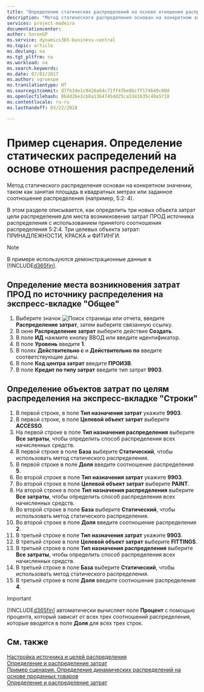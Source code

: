 ```yaml
---
title: "Определение статических распределений на основе отношения распределений | Документы Майкрософт"
description: "Метод статического распределения основан на конкретном значении, таком как занятая площадь в квадратных метрах или заданное соотношение распределения (например, 5:2: 4)."
services: project-madeira
documentationcenter: 
author: SorenGP
ms.service: dynamics365-business-central
ms.topic: article
ms.devlang: na
ms.tgt_pltfrm: na
ms.workload: na
ms.search.keywords: 
ms.date: 07/01/2017
ms.author: sgroespe
ms.translationtype: HT
ms.sourcegitcommit: d7fb34e1c9428a64c71ff47be8bcff174649c00d
ms.openlocfilehash: 8b4d26e3cb8a1364745dd25ca5341635c49a5718
ms.contentlocale: ru-ru
ms.lasthandoff: 03/22/2018

---
```

# <a name="scenario-example-defining-static-allocations-based-on-allocation-ratio"></a>Пример сценария. Определение статических распределений на основе отношения распределений
Метод статического распределения основан на конкретном значении, таком как занятая площадь в квадратных метрах или заданное соотношение распределения (например, 5:2: 4).  

В этом разделе описывается, как определить три новых объекта затрат цели распределения для места возникновения затрат ПРОД источника распределения с использованием принятого соотношения распределения 5:2:4. Три целевых объекта затрат: ПРИНАДЛЕЖНОСТИ, КРАСКА и ФИТИНГИ.  

> [!NOTE]  
>  В примере используются демонстрационные данные в [!INCLUDE[d365fin](includes/d365fin_md.md)].  

## <a name="to-define-the-allocation-source-prod-cost-center-on-the-general-fasttab"></a>Определение места возникновения затрат ПРОД по источнику распределения на экспресс-вкладке "Общее"  

1.  Выберите значок ![Поиск страницы или отчета](media/ui-search/search_small.png "Значок поиска страницы или отчета"), введите **Распределение затрат**, затем выберите связанную ссылку.  
2.  В окне **Распределение затрат** выберите действие **Создать**.  
3.  В поле **ИД** нажмите кнопку ВВОД или введите идентификатор.  
4.  В поле **Уровень** введите **1**.  
5.  В полях **Действительно с** и **Действительно по** введите соответствующие даты.  
6.  В поле **Код центра затрат** введите **ПРОИЗВ**.  
7.  В поле **Кредит по типу затрат** введите тип затрат **9903**.  

## <a name="to-define-the-allocation-target-cost-objects-on-the-lines-fasttab"></a>Определение объектов затрат по целям распределения на экспресс-вкладке "Строки"  

1.  В первой строке, в поле **Тип назначения затрат** укажите **9903**.  
2.  В первой строке, в поле **Целевой объект затрат** выберите **ACCESSO**.  
3.  На первой строке в поле **Тип назначения распределения** выберите **Все затраты**, чтобы определить способ распределения всех начисленных средств.  
4.  В первой строке в поле **База** выберите **Статический**, чтобы использовать метод статического распределения.  
5.  В первой строке в поле **Доля** введите соотношение распределения **5**.  
6.  Во второй строке в поле **Тип назначения затрат** укажите **9903**.  
7.  Во второй строке в поле **Целевой объект затрат** выберите **PAINT**.  
8.  На второй строке в поле **Тип назначения распределения** выберите **Все затраты**, чтобы определить способ распределения всех начисленных средств.  
9. Во второй строке в поле **База** выберите **Статический**, чтобы использовать метод статического распределения.  
10. Во второй строке в поле **Доля** введите соотношение распределения **2**.  
11. В третьей строке в поле **Тип назначения затрат** укажите **9903**.  
12. В третьей строке в поле **Целевой объект затрат** выберите **FITTINGS**.  
13. В третьей строке в поле **Тип назначения распределения** выберите **Все затраты**, чтобы определить способ распределения всех начисленных средств.  
14. В третьей строке в поле **База** выберите **Статический**, чтобы использовать метод статического распределения.  
15. В третьей строке в поле **Доля** введите соотношение распределения **4**.  

> [!IMPORTANT]  
>  [!INCLUDE[d365fin](includes/d365fin_md.md)] автоматически вычисляет поле **Процент** с помощью процента, который зависит от всех трех соотношений распределения, которые вводятся в поле **Доля** для всех трех строк.  

## <a name="see-also"></a>См. также  
[Настройка источника и целей распределения](finance-how-to-set-up-allocation-source-and-targets.md)   
[Определение и распределение затрат](finance-define-and-allocate-costs.md)   
[Пример сценария. Определение динамических распределений на основе проданных товаров](finance-scenario-example-defining-dynamic-allocations-based-on-items-sold.md)   
[Определение и распределение затрат](finance-define-and-allocate-costs.md)

